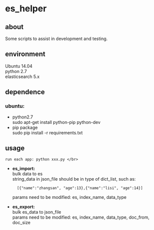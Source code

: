 # es_helper
## about
Some scripts to assist in development and testing. </br>

## environment
Ubuntu 14.04 </br>
python 2.7 </br>
elasticsearch 5.x </br>

## dependence
### ubuntu:

* python2.7 </br>
  sudo apt-get install python-pip python-dev
* pip package </br>
  sudo pip install -r requirements.txt

## usage
    run each app: python xxx.py </br>
* **es\_import:** </br>
    bulk data to es </br>
    string\_data in json\_file should be in type of dict\_list, such as:

        [{"name":"zhangsan", "age":13},{"name":"lisi", "age":14}]

    params need to be modified: es, index_name, data_type
* **es\_export:** </br>
    bulk es\_data to json\_file </br>
    params need to be modified: es, index_name, data_type, doc_from, doc_size
